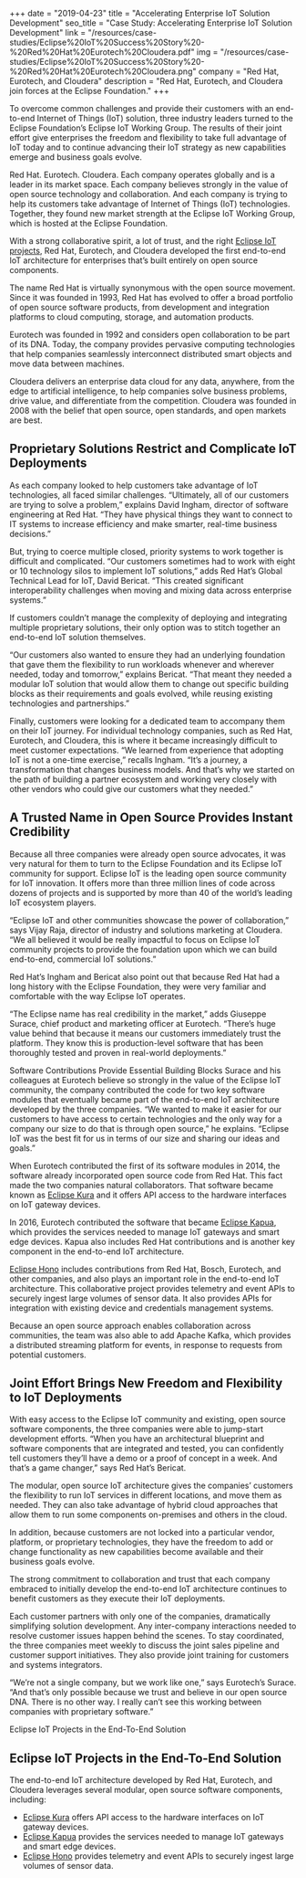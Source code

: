 +++
date = "2019-04-23"
title = "Accelerating Enterprise IoT Solution Development"
seo_title = "Case Study: Accelerating Enterprise IoT Solution Development"
link = "/resources/case-studies/Eclipse%20IoT%20Success%20Story%20-%20Red%20Hat%20Eurotech%20Cloudera.pdf"
img = "/resources/case-studies/Eclipse%20IoT%20Success%20Story%20-%20Red%20Hat%20Eurotech%20Cloudera.png"
company = "Red Hat, Eurotech, and Cloudera"
description = "Red Hat, Eurotech, and Cloudera join forces at the Eclipse Foundation."
+++
<div class="row">
    <div class="col-md-12">
<p>To overcome common challenges and provide their customers with an end-to-end Internet of Things (IoT) solution, three industry leaders turned to the Eclipse Foundation’s Eclipse IoT Working Group. The results of their joint effort give enterprises the freedom and flexibility to take full advantage of IoT today and to continue advancing their IoT strategy as new capabilities emerge and business goals evolve.
</p>

<p>Red Hat. Eurotech. Cloudera. Each company operates globally and is a leader in its market space. Each company believes strongly in the value of open source technology and collaboration. And each company is trying to help its customers take advantage of Internet of Things (IoT) technologies. Together, they found new market strength at the Eclipse IoT Working Group, which is hosted at the Eclipse Foundation.</p>

<p>With a strong collaborative spirit, a lot of trust, and the right <a href="https://iot.eclipse.org/projects/" target="_blank">Eclipse IoT projects</a>, Red Hat, Eurotech, and Cloudera developed the first end-to-end IoT architecture for enterprises that’s built entirely on open source components. </p>

<p>The name Red Hat is virtually synonymous with the open source movement. Since it was founded in 1993, Red Hat has evolved to offer a broad portfolio of open source software products, from development and integration platforms to cloud computing, storage, and automation products.</p>

<p>Eurotech was founded in 1992 and considers open collaboration to be part of its DNA. Today, the company provides pervasive computing technologies that help companies seamlessly interconnect distributed smart objects and move data between machines.</p>

<p>Cloudera delivers an enterprise data cloud for any data, anywhere, from the edge to artificial intelligence, to help companies solve business problems, drive value, and differentiate from the competition. Cloudera was founded in 2008 with the belief that open source, open standards, and open markets are best.  </p>

<h2 class="purple">Proprietary Solutions Restrict and Complicate IoT Deployments</h2>

<p>As each company looked to help customers take advantage of IoT technologies, all faced similar challenges. “Ultimately, all of our customers are trying to solve a problem,” explains David Ingham, director of software engineering at Red Hat. “They have physical things they want to connect to IT systems to increase efficiency and make smarter, real-time business decisions.” </p>

<p>But, trying to coerce multiple closed, priority systems to work together is difficult and complicated. “Our customers sometimes had to work with eight or 10 technology silos to implement IoT solutions,” adds Red Hat’s Global Technical Lead for IoT, David Bericat. “This created significant interoperability challenges when moving and mixing data across enterprise systems.” </p>

<p>If customers couldn’t manage the complexity of deploying and integrating multiple proprietary solutions, their only option was to stitch together an end-to-end IoT solution themselves.</p>

<p>“Our customers also wanted to ensure they had an underlying foundation that gave them the flexibility to run workloads whenever and wherever needed, today and tomorrow,” explains Bericat. “That meant they needed a modular IoT solution that would allow them to change out specific building blocks as their requirements and goals evolved, while reusing existing technologies and partnerships.”</p>

<p>Finally, customers were looking for a dedicated team to accompany them on their IoT journey. For individual technology companies, such as Red Hat, Eurotech, and Cloudera, this is where it became increasingly difficult to meet customer expectations. “We learned from experience that adopting IoT is not a one-time exercise,” recalls Ingham. “It’s a journey, a transformation that changes business models. And that’s why we started on the path of building a partner ecosystem and working very closely with other vendors who could give our customers what they needed.”</p>

<h2 class="purple">A Trusted Name in Open Source Provides Instant Credibility</h2>

<p>Because all three companies were already open source advocates, it was very natural for them to turn to the Eclipse Foundation and its Eclipse IoT community for support. Eclipse IoT is the leading open source community for IoT innovation. It offers more than three million lines of code across dozens of projects and is supported by more than 40 of the world’s leading IoT ecosystem players.</p>

<p>“Eclipse IoT and other communities showcase the power of collaboration,” says Vijay Raja, director of industry and solutions marketing at Cloudera. “We all believed it would be really impactful to focus on Eclipse IoT community projects to provide the foundation upon which we can build end-to-end, commercial IoT solutions.”</p>

<p>Red Hat’s Ingham and Bericat also point out that because Red Hat had a long history with the Eclipse Foundation, they were very familiar and comfortable with the way Eclipse IoT operates. <p></p>
“The Eclipse name has real credibility in the market,” adds Giuseppe Surace, chief product and marketing officer at Eurotech. “There’s huge value behind that because it means our customers immediately trust the platform. They know this is production-level software that has been thoroughly tested and proven in real-world deployments.” </p>

<p>Software Contributions Provide Essential Building Blocks Surace and his colleagues at Eurotech believe so strongly in the value of the Eclipse IoT community, the company contributed the code for two key software modules that eventually became part of the end-to-end IoT architecture developed by the three companies. “We wanted to make it easier for our customers to have access to certain technologies and the only way for a company our size to do that is through open source,” he explains. “Eclipse IoT was the best fit for us in terms of our size and sharing our ideas and goals.”</p>

<p>When Eurotech contributed the first of its software modules in 2014, the software already incorporated open source code from Red Hat. This fact made the two companies natural collaborators. That software became known as <a href="https://www.eclipse.org/kura/" target="_blank">Eclipse Kura</a> and it offers API access to the hardware interfaces on IoT gateway devices.</p>

<p>In 2016, Eurotech contributed the software that became <a href="https://www.eclipse.org/kapua/" target="_blank">Eclipse Kapua</a>, which provides the services needed to manage IoT gateways and smart edge devices. Kapua also includes Red Hat contributions and is another key component in the end-to-end IoT architecture.</p>

<p><a href="https://www.eclipse.org/hono/" target="_blank">Eclipse Hono</a> includes contributions from Red Hat, Bosch, Eurotech, and other companies, and also plays an important role in the end-to-end IoT architecture. This collaborative project provides telemetry and event APIs to securely ingest large volumes of sensor data. It also provides APIs for integration with existing device and credentials management systems.</p>

<p>Because an open source approach enables collaboration across communities, the team was also able to add Apache Kafka, which provides a distributed streaming platform for events, in response to requests from potential customers.</p>

<h2 class="purple">Joint Effort Brings New Freedom and Flexibility to IoT Deployments</h2>

<p>With easy access to the Eclipse IoT community and existing, open source software components, the three companies were able to jump-start development efforts. “When you have an architectural blueprint and software components that are integrated and tested, you can confidently tell customers they’ll have a demo or a proof of concept in a week. And that’s a game changer,” says Red Hat’s Bericat.</p>

<p>The modular, open source IoT architecture gives the companies’ customers the flexibility to run IoT services in different locations, and move them as needed. They can also take advantage of hybrid cloud approaches that allow them to run some components on-premises and others in the cloud.</p>

<p>In addition, because customers are not locked into a particular vendor, platform, or proprietary technologies, they have the freedom to add or change functionality as new capabilities become available and their business goals evolve.</p>

<p>The strong commitment to collaboration and trust that each company embraced to initially develop the end-to-end IoT architecture continues to benefit customers as they execute their IoT deployments.</p>

<p>Each customer partners with only one of the companies, dramatically simplifying solution development. Any inter-company interactions needed to resolve customer issues happen behind the scenes. To stay coordinated, the three companies meet weekly to discuss the joint sales pipeline and customer support initiatives. They also provide joint training for customers and systems integrators.</p>

<p>“We’re not a single company, but we work like one,” says Eurotech’s Surace. “And that’s only possible because we trust and believe in our open source DNA. There is no other way. I really can’t see this working between companies with proprietary software.”</p>
Eclipse IoT Projects in the End-To-End Solution

<h2 class="purple">Eclipse IoT Projects in the End-To-End Solution</h2>

<p>The end-to-end IoT architecture developed by Red Hat, Eurotech, and Cloudera leverages
several modular, open source software components, including:</p>
<ul>
<li><a href="https://www.eclipse.org/kura/" target="_blank">Eclipse Kura</a> offers API access to the hardware interfaces on IoT gateway devices.</li>
<li><a href="https://www.eclipse.org/kapua/" target="_blank">Eclipse Kapua</a> provides the services needed to manage IoT gateways and smart edge devices.</li>
<li><a href="https://www.eclipse.org/hono/" target="_blank">Eclipse Hono</a> provides telemetry and event APIs to securely ingest large volumes of sensor data.</li>
</ul>
    </div>
</div>